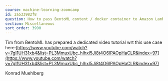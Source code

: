 ```yaml
---
course: machine-learning-zoomcamp
id: 2a533982f8
question: How to pass BentoML content / docker container to Amazon Lambda
section: Miscellaneous
sort_order: 3990
---
```


Tim from BentoML has prepared a dedicated video tutorial wrt this use case here:[https://www.youtube.com/watch?v=7gI1UH31xb4&list=PL3MmuxUbc_hIhxl5Ji8t4O6lPAOpHaCLR&index=97](https://www.youtube.com/watch?v=7gI1UH31xb4&list=PL3MmuxUbc_hIhxl5Ji8t4O6lPAOpHaCLR&index=97)

Konrad Muehlberg

